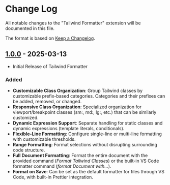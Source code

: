 # Change Log

All notable changes to the "Tailwind Formatter" extension will be documented in this file.

The format is based on [Keep a Changelog](http://keepachangelog.com/).

## [1.0.0] - 2025-03-13

- Initial Release of Tailwind Formatter

### Added

- **Customizable Class Organization**: Group Tailwind classes by customizable prefix-based categories. Categories and their prefixes can be added, removed, or changed.
- **Responsive Class Organization**: Specialized organization for viewport/breakpoint classes (sm:, md:, lg:, etc.) that can be similarly customized.
- **Dynamic Expression Support**: Separate handling for static classes and dynamic expressions (template literals, conditionals).
- **Flexible-Line Formatting**: Configure single-line or multi-line formatting with customizable thresholds.
- **Range Formatting**: Format selections without disrupting surrounding code structure.
- **Full Document Formatting**: Format the entire document with the provided command (_Format Tailwind Classes_) or the built-in VS Code formatter command (_format Document with..._).
- **Format on Save**: Can be set as the default formatter for files through VS Code, with built-in Prettier integration.

[1.0.0]: https://github.com/myhtica/tailwind-formatter/releases/tag/v1.0.0
